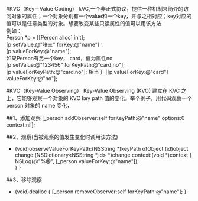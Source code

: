 #KVC（Key－Value Coding）
kVC,一个非正式协议，提供一种机制来简介的访问对象的属性；一个对象分别有一个value和一个key，并与之相对应；key对应的值可以是任意类型的对象。想要改变某些只读属性的值可以用该方法   
例如：  
Person *p = [[Person alloc] init];  
[p setValue:@"张三" forKey:@"name"]；   
[p valueForKey:@"name"];    
如果Person有另一个key， card，值为属性no  
[p setValue:@"123456" forKeyPath:@"card.no"];   
[p valueForKeyPath:@"card.no"];  相当于 [[p valueForKey:@"card"] valueForKey:@"no"]; 

#KVO（Key-Value Observing）
Key-Value Observing (KVO) 建立在 KVC 之上，它能够观察一个对象的 KVC key path 值的变化。举个例子，用代码观察一个 person 对象的 name 变化，

##1、添加观察
 [_person addObserver:self forKeyPath:@"name" options:0 context:nil];
 
##2、观察(当被观察的值发生变化时调用该方法)
- (void)observeValueForKeyPath:(NSString *)keyPath ofObject:(id)object change:(NSDictionary<NSString *,id> *)change context:(void *)context { 
      NSLog(@"%@", [_person valueForKey:@"name"]);    
    }
}

##3、移除观察
- (void)dealloc {
    [_person removeObserver:self forKeyPath:@"name"];
}
